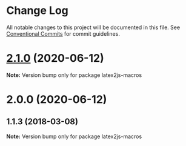 # Change Log

All notable changes to this project will be documented in this file.
See [Conventional Commits](https://conventionalcommits.org) for commit guidelines.

# [2.1.0](https://github.com/pyramation/latex2js/compare/latex2js-macros@2.0.0...latex2js-macros@2.1.0) (2020-06-12)

**Note:** Version bump only for package latex2js-macros





# 2.0.0 (2020-06-12)



## 1.1.3 (2018-03-08)

**Note:** Version bump only for package latex2js-macros
